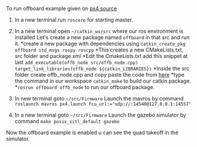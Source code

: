 To run offboard example given on [px4 source](https://dev.px4.io/en/ros/mavros_offboard.html)

1. In a new terminal run `roscore` for starting master.

2. In a new terminal open `~/catkin_ws/src` where our ros environment is installed
   Let's create a new package named `offboard` in that src and run it.
   *create a new package with dependencies using `catkin_create_pkg offboard std_msgs rospy roscpp`
   *This creates a new CMakeLists.txt, src folder and package.xml
   *Edit the CmakeLists.txt add this snippet at last
    `add_executable(offb_node src/offb_node.cpp)`
    `target_link_libraries(offb_node ${catkin_LIBRARIES})`
   *Inside the src folder create offb_node.cpp and copy paste the code from [here](https://dev.px4.io/en/ros/mavros_offboard.html)
   *type the command in our workspace `catkin_make` to build our catkin package. 
   *`rosrun offboard offb_node` to run our offboard package.

3.  In new terminal goto `~/src/Firmware`
    Launch the mavros by command `roslaunch mavros px4.launch fcu_url:="udp://:14540@127.0.0.1:14557"`

4.  In a new terminal goto `~/src/Firmware`
    Launch the gazebo simulator by command `make posix_sitl_default gazebo`
    
Now the offboard example is enabled u can see the quad takeoff in the simulator.    
